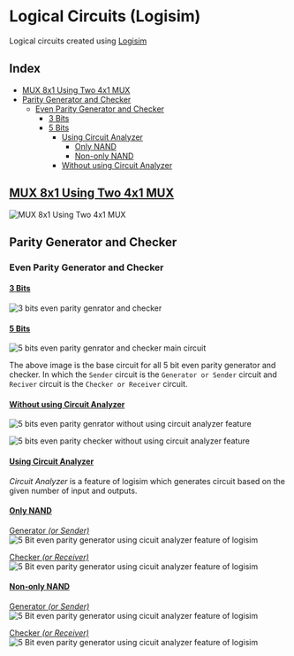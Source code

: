 # Logical Circuits (Logisim)

Logical circuits created using [Logisim](http://www.cburch.com/logisim)

## Index

- [MUX 8x1 Using Two 4x1 MUX](#mux-8x1-using-two-4x1-mux)
- [Parity Generator and Checker](#parity-generator-and-checker)
  - [Even Parity Generator and Checker](#even-parity-generator-and-checker)
    - [3 Bits](#3-bits)
    - [5 Bits](#5-bits)
      - [Using Circuit Analyzer](#using-circuit-analyzer)
        - [Only NAND](#only-nand)
        - [Non-only NAND](#non-only-nand)
      - [Without using Circuit Analyzer](#without-circuit-analyzer)

## [MUX 8x1 Using Two 4x1 MUX](./MUX-8-to-1-using-two-4-to-1-MUX.circ)

![MUX 8x1 Using Two 4x1 MUX](./MUX-8-to-1-using-two-4-to-1-MUX.png)

## Parity Generator and Checker

### Even Parity Generator and Checker

#### [3 Bits](./Parity%20Generator/Even%20Parity/3-Bits/circuit.circ)

![3 bits even parity genrator and checker](./Parity%20Generator/Even%20Parity/3-Bits/main.png)

#### [5 Bits](./Parity%20Generator/Even%20Parity/5-Bits)

![5 bits even parity genrator and checker main circuit](./Parity%20Generator/Even%20Parity/5-Bits/main.png)

The above image is the base circuit for all 5 bit even parity generator and checker. In which the `Sender` circuit is the `Generator or Sender` circuit and `Reciver` circuit is the `Checker or Receiver` circuit.

#### [Without using Circuit Analyzer](./Parity%20Generator/Even%20Parity/5-Bits/Without%20using%20Circuit%20Analyzer)

![5 bits even parity genrator without using circuit analyzer feature](./Parity%20Generator/Even%20Parity/5-Bits/Without%20using%20Circuit%20Analyzer/Generator%20Or%20Sender.png)

![5 bits even parity checker without using circuit analyzer feature](./Parity%20Generator/Even%20Parity/5-Bits/Without%20using%20Circuit%20Analyzer/Checker%20Or%20Receiver.png)

#### [Using Circuit Analyzer](./Parity%20Generator/Even%20Parity/5-Bits/Using%20Circuit%20Analyzer)

*Circuit Analyzer* is a feature of logisim which generates circuit based on the given number of input and outputs.

#### [Only NAND](./Parity%20Generator/Even%20Parity/5-Bits/Using%20Circuit%20Analyzer/Only%20NAND)

[Generator *(or Sender)*](./Parity%20Generator/Even%20Parity/5-Bits/Using%20Circuit%20Analyzer/Only%20NAND/circuit.circ)
![5 Bit even parity generator using cicuit analyzer feature of logisim](./Parity%20Generator/Even%20Parity/5-Bits/Using%20Circuit%20Analyzer/Only%20NAND/Generator%20Or%20Sender.png)

[Checker *(or Receiver)*](./Parity%20Generator/Even%20Parity/5-Bits/Using%20Circuit%20Analyzer/Only%20NAND/circuit.circ)
![5 Bit even parity generator using cicuit analyzer feature of logisim](./Parity%20Generator/Even%20Parity/5-Bits/Using%20Circuit%20Analyzer/Only%20NAND/Checker%20Or%20Receiver.png)

#### [Non-only NAND](./Parity%20Generator/Even%20Parity/5-Bits/Using%20Circuit%20Analyzer/Non-only%20NAND)

[Generator *(or Sender)*](./Parity%20Generator/Even%20Parity/5-Bits/Using%20Circuit%20Analyzer/Non-only%20NAND/circuit.circ)
![5 Bit even parity generator using cicuit analyzer feature of logisim](./Parity%20Generator/Even%20Parity/5-Bits/Using%20Circuit%20Analyzer/Non-only%20NAND/Generator%20Or%20Sender.png)

[Checker *(or Receiver)*](./Parity%20Generator/Even%20Parity/5-Bits/Using%20Circuit%20Analyzer/Non-only%20NAND/circuit.circ)
![5 Bit even parity generator using cicuit analyzer feature of logisim](./Parity%20Generator/Even%20Parity/5-Bits/Using%20Circuit%20Analyzer/Non-only%20NAND/Checker%20Or%20Receiver.png)
